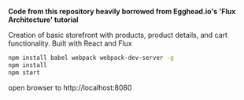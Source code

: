 **Code from this repository heavily borrowed from Egghead.io's 'Flux Architecture' tutorial**

Creation of basic storefront with products, product details, and cart functionality. Built with React and Flux

```bash
npm install babel webpack webpack-dev-server -g
npm install
npm start
```

open browser to http://localhost:8080

